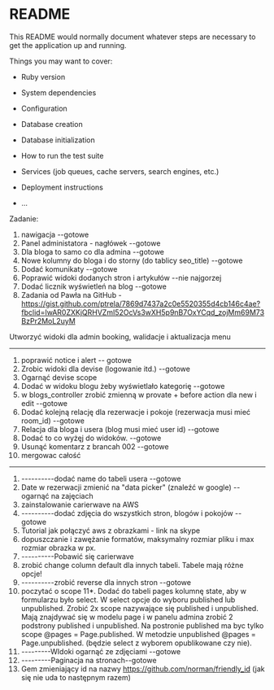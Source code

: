# README

This README would normally document whatever steps are necessary to get the
application up and running.

Things you may want to cover:

* Ruby version

* System dependencies

* Configuration

* Database creation

* Database initialization

* How to run the test suite

* Services (job queues, cache servers, search engines, etc.)

* Deployment instructions

* ...

Zadanie:
1. nawigacja --gotowe
2. Panel administatora - nagłówek --gotowe
3. Dla bloga to samo co dla admina --gotowe
4. Nowe kolumny do bloga i do storny (do tablicy seo_title) --gotowe
5. Dodać komunikaty --gotowe
6. Poprawić widoki dodanych stron i artykułów --nie najgorzej
7. Dodać licznik wyświetleń na blog --gotowe
8. Zadania od Pawła na GitHub - https://gist.github.com/ptrela/7869d7437a2c0e5520355d4cb146c4ae?fbclid=IwAR0ZXKjQRHVZmI52OcVs3wXH5p9nB7OxYCqd_zojMm69M73BzPr2MoL2uyM

Utworzyć widoki dla admin booking, walidacje i aktualizacja menu



---------------------------------------------------

1. poprawić notice i alert -- gotowe
2. Zrobic widoki dla devise (logowanie itd.) --gotowe
3. Ogarnąć devise scope
4. Dodać w widoku blogu żeby wyświetlało kategorię --gotowe
5. w blogs_controller zrobić zmienną w provate + before action dla new i edit --gotowe
6. Dodać kolejną relację dla rezerwacje i pokoje (rezerwacja musi mieć room_id) --gotowe
7. Relacja dla bloga i usera (blog musi mieć user id) --gotowe
8. Dodać to co wyżęj do widoków. --gotowe
9. Usunąć komentarz z brancah 002 --gotowe
10. mergowac całość

----------------------------------------------------

1. ----------dodać name do tabeli usera --gotowe
2. Date w rezerwacji zmienić na "data picker" (znaleźć w google) -- ogarnąć na zajęciach
3. zainstalowanie carierwave na AWS
4. ----------dodać zdjęcia do wszystkich stron, blogów i pokojów --gotowe
5. Tutorial jak połączyć aws z obrazkami - link na skype
6. dopuszczanie i zawężanie formatów, maksymalny rozmiar pliku i max rozmiar obrazka w px.
7. ----------Pobawić się carierwave
8. zrobić change column default dla innych tabeli. Tabele mają różne opcje!
9. ----------zrobić reverse dla innych stron --gotowe
10. poczytać o scope
11*. Dodać do tabeli pages kolumnę state, aby w formularzu było select. W select opcje do wyboru published lub unpublished. 
    Zrobić 2x scope nazywające się published i unpublished. Mają znajdywać się w modelu page i w panelu admina zrobić 2 podstrony published i unpublished.
    Na postronie published ma byc tylko scope @pages = Page.published. W metodzie unpublished @pages = Page.unpublished. (będzie select z wyborem opublikowane czy nie).
12. ---------WIdoki ogarnąć ze zdjęciami --gotowe
13. ---------Paginacja na stronach--gotowe
14. Gem zmieniający id na nazwy https://github.com/norman/friendly_id   (jak się nie uda to następnym razem)